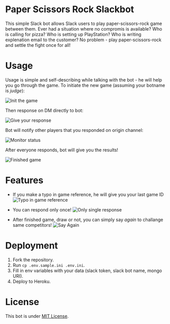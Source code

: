 # Paper Scissors Rock Slackbot
This simple Slack bot allows Slack users to play paper-scissors-rock game between them. Ever had a situation where no compromis is available? Who is calling for pizza? Who is setting up PlayStation? Who is writing explenation email to the customer? No problem - play paper-scissors-rock and settle the fight once for all!

# Usage
Usage is simple and self-describing while talking with the bot - he will help you go through the game. To initiate the new game (assuming your botname is *judge*):

![Init the game](https://s3.eu-central-1.amazonaws.com/github-readmes/init.png)

Then response on DM directly to bot:

![Give your response](https://s3.eu-central-1.amazonaws.com/github-readmes/response.png)

Bot will notify other players that you responded on origin channel:

![Monitor status](https://s3.eu-central-1.amazonaws.com/github-readmes/status.png)

After everyone responds, bot will give you the results!

![Finished game](https://s3.eu-central-1.amazonaws.com/github-readmes/finish.png)

# Features
* If you make a typo in game reference, he will give you your last game ID
![Typo in game reference](https://s3.eu-central-1.amazonaws.com/github-readmes/helper.png)

* You can respond only once!
![Only single response](https://s3.eu-central-1.amazonaws.com/github-readmes/single-response.png)

* After finished game, draw or not, you can simply say *again* to challange same competitors!
![Say Again](https://s3.eu-central-1.amazonaws.com/github-readmes/say-again.png)

# Deployment
1. Fork the repository.
2. Run `cp .env.sample.ini .env.ini`.
3. Fill in env variables with your data (slack token, slack bot name, mongo URI).
4. Deploy to Heroku.

# License
This bot is under [MIT License](https://github.com/jniechcial/paper-scissors-rock-slackbot/blob/master/LICENSE).
